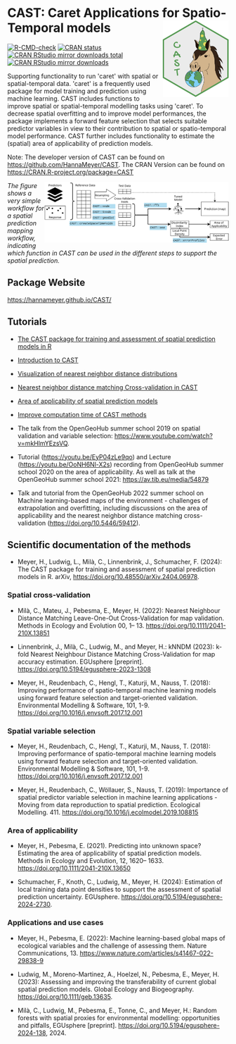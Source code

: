 # CAST: Caret Applications for Spatio-Temporal models  <img src="man/figures/logo.png" align="right" alt="" width="150" />

<!-- Start Badges -->

[![R-CMD-check](https://github.com/HannaMeyer/CAST/actions/workflows/R-CMD-check.yaml/badge.svg)](https://github.com/HannaMeyer/CAST/actions/workflows/R-CMD-check.yaml)
[![CRAN status](https://www.r-pkg.org/badges/version/CAST)](https://cran.r-project.org/package=CAST)
[![CRAN RStudio mirror downloads total](http://cranlogs.r-pkg.org/badges/grand-total/CAST)](https://cran.r-project.org/package=CAST)
[![CRAN RStudio mirror downloads](http://cranlogs.r-pkg.org/badges/CAST)](https://cran.r-project.org/package=CAST)

<!-- End Badges -->

Supporting functionality to run 'caret' with spatial or spatial-temporal data. 'caret' is a frequently used package for model training and prediction using machine learning. CAST includes functions to improve spatial or spatial-temporal modelling tasks using 'caret'. To decrease spatial overfitting and to improve model performances, the package implements a forward feature selection that selects suitable predictor variables in view to their contribution to spatial or spatio-temporal model performance. CAST further includes functionality to estimate the (spatial) area of applicability of prediction models.

Note: The developer version of CAST can be found on https://github.com/HannaMeyer/CAST. 
The CRAN Version can be found on	https://CRAN.R-project.org/package=CAST

<a ><img src="man/figures/CAST_workflow.png" align="right" height="138" /></a>
*The figure shows a very simple workflow for a spatial prediction mapping workflow, indicating which function in CAST can be used in the different steps to support the spatial prediction.*



## Package Website
https://hannameyer.github.io/CAST/



## Tutorials

* [The CAST package for training and assessment of spatial prediction models in R](https://arxiv.org/abs/2404.06978)

* [Introduction to CAST](https://hannameyer.github.io/CAST/articles/cast01-CAST-intro.html)

* [Visualization of nearest neighbor distance distributions](https://hannameyer.github.io/CAST/articles/cast02-plotgeodist.html)

* [Nearest neighbor distance matching Cross-validation in CAST](https://hannameyer.github.io/CAST/articles/cast03-CV.html)

* [Area of applicability of spatial prediction models](https://hannameyer.github.io/CAST/articles/cast04-AOA-tutorial.html)

* [Improve computation time of CAST methods](https://hannameyer.github.io/CAST/articles/cast05-parallel.html)


* The talk from the OpenGeoHub summer school 2019 on spatial validation and variable selection:
https://www.youtube.com/watch?v=mkHlmYEzsVQ.

* Tutorial (https://youtu.be/EyP04zLe9qo) and Lecture (https://youtu.be/OoNH6Nl-X2s) recording from OpenGeoHub summer school 2020 on the area of applicability. As well as talk at the OpenGeoHub summer school 2021: https://av.tib.eu/media/54879 

* Talk and tutorial from the OpenGeoHub 2022 summer school on Machine learning-based maps of the environment - challenges of extrapolation and overfitting, including discussions on the area of applicability and the nearest neighbor distance matching cross-validation (https://doi.org/10.5446/59412).

## Scientific documentation of the methods

* Meyer, H., Ludwig, L., Milà, C., Linnenbrink, J., Schumacher, F. (2024): The CAST package for training and assessment of spatial prediction models in R. arXiv, https://doi.org/10.48550/arXiv.2404.06978.

### Spatial cross-validation
* Milà, C., Mateu, J., Pebesma, E., Meyer, H. (2022): Nearest Neighbour Distance Matching Leave-One-Out Cross-Validation for map validation. Methods in Ecology and Evolution 00, 1– 13.
https://doi.org/10.1111/2041-210X.13851

* Linnenbrink, J., Milà, C., Ludwig, M., and Meyer, H.: kNNDM (2023): k-fold Nearest Neighbour Distance Matching Cross-Validation for map accuracy estimation. EGUsphere [preprint]. 
https://doi.org/10.5194/egusphere-2023-1308

* Meyer, H., Reudenbach, C., Hengl, T., Katurji, M., Nauss, T. (2018): Improving performance of spatio-temporal machine learning models using forward feature selection and target-oriented validation. Environmental Modelling & Software, 101, 1-9. https://doi.org/10.1016/j.envsoft.2017.12.001

### Spatial variable selection
* Meyer, H., Reudenbach, C., Hengl, T., Katurji, M., Nauss, T. (2018): Improving performance of spatio-temporal machine learning models using forward feature selection and target-oriented validation. Environmental Modelling & Software, 101, 1-9. https://doi.org/10.1016/j.envsoft.2017.12.001

* Meyer, H., Reudenbach, C., Wöllauer, S., Nauss, T. (2019): Importance of spatial predictor variable selection in machine learning applications - Moving from data reproduction to spatial prediction. Ecological Modelling. 411. https://doi.org/10.1016/j.ecolmodel.2019.108815

### Area of applicability
* Meyer, H., Pebesma, E. (2021). Predicting into unknown space? Estimating the area of applicability of spatial prediction models. Methods in Ecology and Evolution, 12, 1620– 1633. https://doi.org/10.1111/2041-210X.13650 

* Schumacher, F., Knoth, C., Ludwig, M., Meyer, H. (2024): Estimation of local training data point densities to support the assessment of spatial prediction uncertainty. EGUsphere. https://doi.org/10.5194/egusphere-2024-2730.

### Applications and use cases
* Meyer, H., Pebesma, E. (2022): Machine learning-based global maps of ecological variables and the challenge of assessing them. Nature Communications, 13. https://www.nature.com/articles/s41467-022-29838-9

* Ludwig, M., Moreno-Martinez, A., Hoelzel, N., Pebesma, E., Meyer, H. (2023): Assessing and improving the transferability of current global spatial prediction models. Global Ecology and Biogeography.  https://doi.org/10.1111/geb.13635.

* Milà, C., Ludwig, M., Pebesma, E., Tonne, C., and Meyer, H.: Random forests with spatial proxies for environmental modelling: opportunities and pitfalls, EGUsphere [preprint]. https://doi.org/10.5194/egusphere-2024-138, 2024. 
